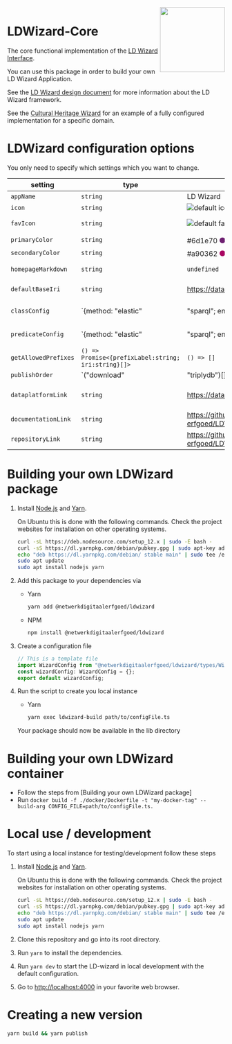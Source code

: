<img src="https://github.com/netwerk-digitaal-erfgoed/LDWizard-HelloWorld/raw/master/img/LDWizard-square.png" align="right" height="150">

# LDWizard-Core

The core functional implementation of the [LD Wizard
Interface](https://github.com/netwerk-digitaal-erfgoed/LDWizard).

You can use this package in order to build your own LD Wizard Application.

See the [LD Wizard design document](https://github.com/netwerk-digitaal-erfgoed/LDWizard/blob/master/docs/design.md) for more information about the LD Wizard framework.

See the [Cultural Heritage
Wizard](https://github.com/netwerk-digitaal-erfgoed/LDWizard-ErfgoedWizard) for
an example of a fully configured implementation for a specific domain.

# LDWizard configuration options

You only need to specify which settings which you want to change.

| setting              | type                                                | default                                                                                                                                 | description                                                                                                                                                |
| -------------------- | --------------------------------------------------- | --------------------------------------------------------------------------------------------------------------------------------------- | ---------------------------------------------------------------------------------------------------------------------------------------------------------- |
| `appName`            | `string`                                            | LD Wizard                                                                                                                               | The name of the LD Wizard instance.                                                                                                                        |
| `icon`               | `string`                                            | ![default icon]("./src/config/assets/LDWizard.png")                                                                                     | The icon that is used inside the application.                                                                                                              |
| `favIcon`            | `string`                                            | ![default favIcon]("./src/config/assets/favIcon.svg")                                                                                   | The icon that is used as the 'favicon'. This icon commonly appears in web browser tabs.                                                                    |
| `primaryColor`       | `string`                                            | #6d1e70 <svg height="20" viewBox="0 -10 20 30" xmlns="http://www.w3.org/2000/svg"><circle cx="10" cy="10" fill="#6d1e70" r="10"/></svg> | The primary color that is used in the application.                                                                                                         |
| `secondaryColor`     | `string`                                            | #a90362 <svg height="20" viewBox="0 -10 20 30" xmlns="http://www.w3.org/2000/svg"><circle cx="10" cy="10" fill="#a90362" r="10"/></svg> | The secondary color that is used in the application.                                                                                                       |
| `homepageMarkdown`   | `string`                                            | `undefined`                                                                                                                             | Optional name of a Markdown file that acts as the homepage for the LD Wizard application.                                                                  |
| `defaultBaseIri`     | `string`                                            | <https://data.netwerkdigitaalerfgoed.nl/>                                                                                               | The default base IRI that is used for linked data transformations.                                                                                         |
| `classConfig`        | `{method: "elastic" | "sparql"; endpoint: string;}` | `{method:"sparql"; endpoint: "https://api.data.netwerkdigitaalerfgoed.nl/datasets/ld-wizard/sdo/services/sparql/sparql"}`               | The service that is used for giving class suggestions.                                                                                                     |
| `predicateConfig`    | `{method: "elastic" | "sparql"; endpoint: string;}` | `{method:"sparql"; endpoint: "https://api.data.netwerkdigitaalerfgoed.nl/datasets/ld-wizard/sdo/services/sparql/sparql"}`               | The service that is used for giving property suggestions.                                                                                                  |
| `getAllowedPrefixes` | `() => Promise<{prefixLabel:string; iri:string}[]>` | `() => []`                                                                                                                              | A function that is used to return prefix declarations.                                                                                                     |
| `publishOrder`       | `("download" | "triplydb")[]`                       | `["download","triplydb"]`                                                                                                               | The order in which publishing options are shown in the 'publish' step. It is also possible to exclude publication options by removing them from this list. |
| `dataplatformLink`   | `string`                                            | <https://data.netwerkdigitaalerfgoed.nl>                                                                                                | Link to the data platform that is used in the footer. This data platform is also used for creating API tokens during the 'publish' step.                   |
| `documentationLink`  | `string`                                            | <https://github.com/netwerk-digitaal-erfgoed/LDWizard>                                                                                  | Link to the generic LD Wizard project.                                                                                                                     |
| `repositoryLink`     | `string`                                            | <https://github.com/netwerk-digitaal-erfgoed/LDWizard-Core>                                                                             | Link to the specific LD Wizard configuration.                                                                                                              |

# Building your own LDWizard package

1. Install [Node.js](https://nodejs.org) and [Yarn](https://yarnpkg.com).

   On Ubuntu this is done with the following commands. Check the project
   websites for installation on other operating systems.

   ```sh
   curl -sL https://deb.nodesource.com/setup_12.x | sudo -E bash -
   curl -sS https://dl.yarnpkg.com/debian/pubkey.gpg | sudo apt-key add -
   echo "deb https://dl.yarnpkg.com/debian/ stable main" | sudo tee /etc/apt/sources.list.d/yarn.list
   sudo apt update
   sudo apt install nodejs yarn
   ```

2. Add this package to your dependencies via

   - Yarn

     ```sh
     yarn add @netwerkdigitaalerfgoed/ldwizard
     ```

   - NPM

     ```sh
     npm install @netwerkdigitaalerfgoed/ldwizard
     ```

3. Create a configuration file

   ```ts
   // This is a template file
   import WizardConfig from "@netwerkdigitaalerfgoed/ldwizard/types/WizardConfig";
   const wizardConfig: WizardConfig = {};
   export default wizardConfig;
   ```

4. Run the script to create you local instance

   - Yarn

     ```sh
     yarn exec ldwizard-build path/to/configFile.ts
     ```

   Your package should now be available in the lib directory

# Building your own LDWizard container

- Follow the steps from [Building your own LDWizard package]
- Run `docker build -f ./docker/Dockerfile -t "my-docker-tag" --build-arg CONFIG_FILE=path/to/configFile.ts.`

# Local use / development

To start using a local instance for testing/development follow these steps

1. Install [Node.js](https://nodejs.org) and [Yarn](https://yarnpkg.com).

   On Ubuntu this is done with the following commands. Check the project
   websites for installation on other operating systems.

   ```sh
   curl -sL https://deb.nodesource.com/setup_12.x | sudo -E bash -
   curl -sS https://dl.yarnpkg.com/debian/pubkey.gpg | sudo apt-key add -
   echo "deb https://dl.yarnpkg.com/debian/ stable main" | sudo tee /etc/apt/sources.list.d/yarn.list
   sudo apt update
   sudo apt install nodejs yarn
   ```

2. Clone this repository and go into its root directory.
3. Run `yarn` to install the dependencies.
4. Run `yarn dev` to start the LD-wizard in local development with the default configuration.
5. Go to <http://localhost:4000> in your favorite web browser.

# Creating a new version

```sh
yarn build && yarn publish
```
